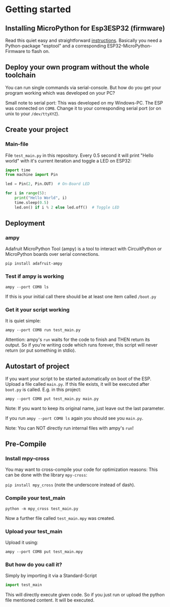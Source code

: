 # Getting started
## Installing MicroPython for Esp3ESP32 (firmware)
Read this quiet easy and straightforward [instructions](https://docs.micropython.org/en/latest/esp32/tutorial/intro.html).
Basically you need a Python-package "esptool" and a corresponding ESP32-MicroPython-Firmware to flash on.  


## Deploy your own program without the whole toolchain
You can run single commands via serial-console. But how do you get your program working which was developed on your PC?

Small note to serial port: This was developed on my Windows-PC. The ESP was connected on `COM8`. Change it to your corresponding serial port (or on unix to your `/dev/ttyXYZ`).

## Create your project
### Main-file
File `test_main.py` in this repository. Every 0.5 second it will print "Hello world" with it's current iteration and toggle a LED on ESP32:
``` python
import time
from machine import Pin

led = Pin(2, Pin.OUT)  # On-Board LED

for i in range(5):
    print("Hello World", i)
    time.sleep(0.5)
    led.on() if i % 2 else led.off()  # Toggle LED
```
 
## Deployment
### ampy
Adafruit MicroPython Tool (ampy) is a tool to interact with CircuitPython or MicroPython boards over serial connections.

``pip install adafruit-ampy``

### Test if ampy is working
``ampy --port COM8 ls``

If this is your initial call there should be at least one item called `/boot.py`


### Get it your script working
It is quiet simple:

``ampy --port COM8 run test_main.py``

Attention: ampy's `run` waits for the code to finish and THEN return its output. So if you're writing code which runs forever, this script will never return (or put something in stdio).

## Autostart of project
If you want your script to be started automatically on boot of the ESP. Upload a file called `main.py`. If this file exists, it will be executed after `boot.py` is called.
E.g. in this project:

``ampy --port COM8 put test_main.py main.py``

Note: If you want to keep its original name, just leave out the last parameter.

If you run ``ampy --port COM8 ls`` again you should see you `main.py`.

Note: You can NOT directly run internal files with ampy's `run`!

## Pre-Compile
### Install mpy-cross
You may want to cross-compile your code for optimization reasons: This can be done with the library `mpy-cross`:

``pip install mpy_cross`` (note the underscore instead of dash).

### Compile your test_main
``python -m mpy_cross test_main.py``

Now a further file called `test_main.mpy` was created. 

### Upload your test_main
Upload it using:
 
 ``ampy --port COM8 put test_main.mpy``

### But how do you call it?
Simply by importing it via a Standard-Script
```python
import test_main
```

This will directly execute given code. So if you just run or upload the python file mentioned content. It will be executed.
